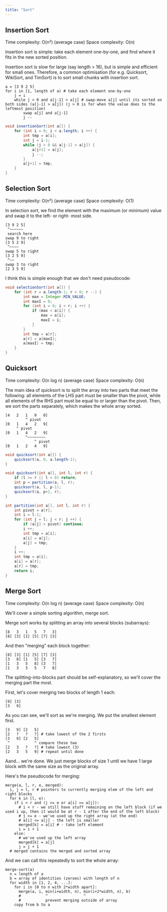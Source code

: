 ```yaml
---
title: "Sort"
---
```


## Insertion Sort

Time complexity: O(n²) (average case)
Space complexity: O(n)

Insertion sort is simple: take each element one-by-one, and find where it fits in the new sorted position.

Insertion sort is slow for large (say length > 16), but is simple and efficient for small ones.
Therefore, a common optimisation (for e.g. Quicksort, WikiSort, and TimSort) is to sort small chunks with insertion sort.

```
a = [3 9 2 5]
for i in [1, length of a) # take each element one-by-one
    j = i
    while j > 0 and a[j-1] > a[j] # swap-move a[j] until its sorted on both sides (a[j-1] > a[j]) (j > 0 is for when the value does to the leftmost position)
        swap a[j] and a[j-1]
        j --
```

```java
void insertionSort(int a[]) {
    for (int i = 0; i < a.length; i ++) {
        int tmp = a[i];
        int j = i-1;
        while (j > 0 && a[j-1] > a[j]) {
            a[j+1] = a[j];
            j --;
        }
        a[j+1] = tmp;
    }
}
```

## Selection Sort

Time complexity: O(n²) (average case)
Space complexity: O(1)

In selection sort, we find the element with the maximum (or minimum) value and swap it to the left- or right- most side.

```
[3 9 2 5]
 ^~~~~~~
 search here
swap 9 to right
[3 5 2 9]
 ^~~~~
swap 5 to right
[3 2 5 9]
 ^~~
swap 3 to right
[2 3 5 9]
```

I think this is simple enough that we don't need pseudocode:

```java
void selectionSort(int a[]) {
    for (int r = a.length-1; r > 0; r --) {
        int max = Integer.MIN_VALUE;
        int maxI = 0;
        for (int i = 0; i < r; i ++) {
            if (max < a[i]) {
                max = a[i];
                maxI = i;
            }
        }
        int tmp = a[r];
        a[r] = a[maxI];
        a[maxI] = tmp;
    }
}
```

## Quicksort

Time complexity: O(n log n) (average case)
Space complexity: O(n)

The main idea of quicksort is to split the array into two parts that meet the following: all elements of the LHS part must be smaller than the pivot, while all elements of the RHS part must be equal to or larger than the pivot. Then, we sort the parts separately, which makes the whole array sorted.

```
[4   2   1   9   0]
         ^ pivot
[0   1   4   2   9]
     ^ pivot
[0   1   4   2   9]
         ^~~~~~~~~
             ^ pivot
[0   1   2   4   9]
```

```java
void quicksort(int a[]) {
    quicksort(a, 0, a.length-1);
}

void quicksort(int a[], int l, int r) {
    if (l >= r || l < 0) return;
    int p = partition(a, l, r);
    quicksort(a, l, p-1);
    quicksort(a, p+1, r);
}

int partition(int a[], int l, int r) {
    int pivot = a[r];
    int i = l-1;
    for (int j = l; j < r; j ++) {
        if (a[j] > pivot) continue;
        i ++;
        int tmp = a[i];
        a[i] = a[j];
        a[j] = tmp;
    }
    i ++;
    int tmp = a[i];
    a[i] = a[r];
    a[r] = tmp;
    return i;
}
```

## Merge Sort

Time complexity: O(n log n) (average case)
Space complexity: O(n)

We'll cover a simple sorting algorithm, merge sort.

Merge sort works by splitting an array into several blocks (subarrays):

```
[8   3   1   5   7   3]
[8] [3] [1] [5] [7] [3]
```

And then "merging" each block together:

```
[8] [3] [1] [5] [7] [3]
[3   8] [1   5] [3   7]
[1   3   5   8] [3   7]
[1   3   3   5   7   8]
```

The splitting-into-blocks part should be self-explanatory, so we'll cover the merging part the most.

First, let's cover merging two blocks of length 1 each:

```
[9] [3]
[3   9]
```

As you can see, we'll sort as we're merging. We put the smallest element first.

```
[3   9] [2   5]
[2   ?   ?   ?] # take lowest of the 2 firsts
[3   9] [2   5]
 ^           ^ compare these two
[2   3   ?   ?] # take lowest (3)
[2   3   5   9] # repeat until done
```

Aand... we're done. We just merge blocks of size 1 until we have 1 large block with the same size as the original array.

Here's the pseudocode for merging:

```
merge(a, l, r, e, merged):
  i, j = l, r # pointers to currently merging elem of the left and right blocks
  for k in [l, e):
    if i < r and (j >= e or a[i] >= a[j]):
      # i < r - we still have stuff remaining on the left block (if we used i up, then it would be at r - 1 after the end of the left block)
      # j >= e - we've used up the right array (at the end)
      # a[i] <= a[j] - the left is smaller
      merged[k] = a[i] # - take left element
      i = i + 1
    else:
      # we've used up the left array
      merged[k] = a[j]
      j = j + 1
  # merged contains the merged and sorted array
```

And we can call this repeatedly to sort the whole array:

```
merge-sort(a)
  n = length of a
  b = array of identities (zeroes) with length of n
  for width in [1, 2, 4, ...]:
    for i in [0 to n with 2*width apart]:
      merge(a, i, min(i+width, n), min(i+2*width, n), b)
      #           ^                ^
      #           prevent merging outside of array
    copy from b to a
```
